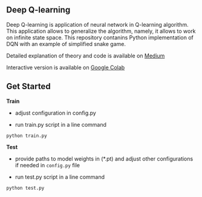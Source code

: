 ## Deep Q-learning

Deep Q-learning is application of neural network in Q-learning algorithm. This application allows
to generalize the algorithm, namely, it allows to work on infinite state space. This repository contanins
Python implementation of DQN with an example of simplified snake game. 


Detailed explanation of theory and code is available on [Medium](https://medium.com/@konst.verner/simple-and-deep-q-learning-learning-theory-implementation-in-python-part-ii-133712054e69)

Interactive version is available on [Google Colab](https://colab.research.google.com/drive/1SUKDm4Ahm9M0qvdmNLS3MZVJhO0br69T?usp=sharing)


## Get Started

**Train**

* adjust configuration in config.py

* run train.py script in a line command

```
python train.py
```

**Test**

* provide paths to model weights in (*.pt) and adjust other configurations if needed in `config.py` file

* run test.py script in a line command

```
python test.py
```

[](https://miro.medium.com/max/640/0*Uo1Lx_h_tlHY-My5.gif)
